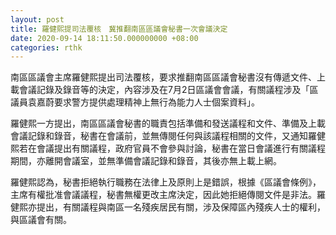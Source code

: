 ```yaml
---
layout: post
title: 羅健熙提司法覆核　冀推翻南區區議會秘書一次會議決定
date: 2020-09-14 18:11:50.000000000 +08:00
categories: rthk
---
```


南區區議會主席羅健熙提出司法覆核，要求推翻南區區議會秘書沒有傳遞文件、上載會議記錄及錄音等的決定，內容涉及在7月2日區議會會議，有關議程涉及「區議員袁嘉蔚要求警方提供處理精神上無行為能力人士個案資料」。

羅健熙一方提出，南區區議會秘書的職責包括準備和發送議程和文件、準備及上載會議記錄和錄音，秘書在會議前，並無傳閱任何與該議程相關的文件，又通知羅健熙若在會議提出有關議程，政府官員不會參與討論，秘書在當日會議進行有關議程期間，亦離開會議室，並無準備會議記錄和錄音，其後亦無上載上網。

羅健熙認為，秘書拒絕執行職務在法律上及原則上是錯誤，根據《區議會條例》，主席有權批准會議議程，秘書無權更改主席決定，因此她拒絕傳閱文件是非法。羅健熙亦提出，有關議程與南區一名殘疾居民有關，涉及保障區內殘疾人士的權利，與區議會有關。
